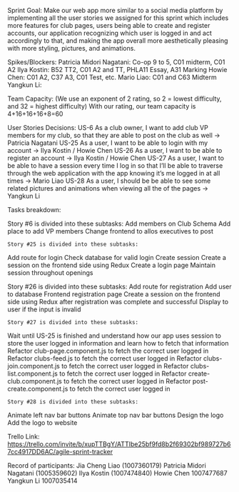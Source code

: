 Sprint Goal:
Make our web app more similar to a social media platform by implementing all the user stories we assigned for this sprint which includes more features for club pages, users being able to create and register accounts, our application recognizing which user is logged in and act accordingly to that, and making the app overall more aesthetically pleasing with more styling, pictures, and animations.

Spikes/Blockers:
Patricia Midori Nagatani: Co-op 9 to 5, C01 midterm, C01 A2
Ilya Kostin: B52 TT2, C01 A2 and TT, PHLA11 Essay, A31 Marking
Howie Chen: C01 A2, C37 A3, C01 Test, etc.
Mario Liao: C01 and C63 Midterm
Yangkun Li: 

Team Capacity: (We use an exponent of 2 rating, so 2 = lowest difficulty, and 32 = highest difficulty) With our rating, our team capacity is 4+16+16+16+8=60


User Stories Decisions:
US-6 As a club owner, I want to add club VP members for my club, so that they are able to post on the club as well → Patricia Nagatani
US-25 As a user, I want to be able to login with my account -> Ilya Kostin / Howie Chen
US-26 As a user, I want to be able to register an account -> Ilya Kostin / Howie Chen
US-27 As a user, I want to be able to have a session every time I log in so that I’ll be able to traverse through the web application with the app knowing it’s me logged in at all times  -> Mario Liao
US-28 As a user, I should be be able to see some related pictures and animations when viewing all the of the pages -> Yangkun Li

Tasks breakdown:

Story #6 is divided into these subtasks:
Add members on Club Schema
Add place to add VP members
Change frontend to allos executives to post

	Story #25 is divided into these subtasks:
Add route for login
Check database for valid login
Create session
Create a session on the frontend side using Redux
Create a login page
Maintain session throughout openings


Story #26 is divided into these subtasks:
Add route for registration
Add user to database
Frontend registration page
Create a session on the frontend side using Redux after registration was complete and successful
Display to user if the input is invalid


	Story #27 is divided into these subtasks:
Wait until US-25 is finished and understand how our app uses session to store the user logged in information and learn how to fetch that information
Refactor club-page.component.js to fetch the correct user logged in
Refactor clubs-feed.js to fetch the correct user logged in
Refactor clubs-join.component.js to fetch the correct user logged in
Refactor clubs-list.component.js to fetch the correct user logged in
Refactor create-club.component.js to fetch the correct user logged in
Refactor post-create.component.js to fetch the correct user logged in


	Story #28 is divided into these subtasks:
Animate left nav bar buttons
Animate top nav bar buttons
Design the logo
Add the logo to website


Trello Link:
https://trello.com/invite/b/xupTTBgY/ATTIbe25bf9fd8b2f69302bf989727b67cc4917DD6AC/agile-sprint-tracker


Record of participants: 
Jia Cheng Liao (1007360179)
Patricia Midori Nagatani (1005359602)
Ilya Kostin (1007474840)
Howie Chen 1007477687
Yangkun Li 1007035414



